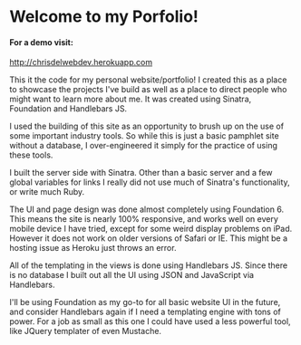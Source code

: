 <H1>Welcome to my Porfolio!</h1>

<h4> For a demo visit: </h4>

http://chrisdelwebdev.herokuapp.com 

This it the code for my personal website/portfolio! I created this as a place to showcase the projects I've build as well as a place to direct people who might want to learn more about me. It was created using Sinatra, Foundation and Handlebars JS.

I used the building of this site as an opportunity to brush up on the use of some important industry tools. So while this is just a basic pamphlet site without a database, I over-engineered it simply for the practice of using these tools.

I built the server side with Sinatra. Other than a basic server and a few global variables for links I really did not use much of Sinatra's functionality, or write much Ruby.

The UI and page design was done almost completely using Foundation 6. This means the site is nearly 100% responsive, and works well on every mobile device I have tried, except for some weird display problems on iPad. However it does not work on older versions of Safari or IE. This might be a hosting issue as Heroku just throws an error.

All of the templating in the views is done using Handlebars JS. Since there is no database I built out all the UI using JSON and JavaScript via Handlebars. 

I'll be using Foundation as my go-to for all basic website UI in the future, and consider Handlebars again if I need a templating engine with tons of power. For a job as small as this one I could have used a less powerful tool, like JQuery templater of even Mustache.

